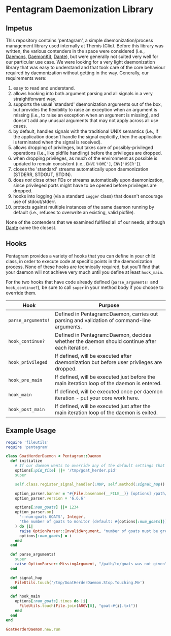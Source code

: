 # Pentagram Daemonization Library

## Impetus

This repository contains 'pentagram', a simple daemonization/process management library used internally at Themis
(Clio). Before this library was written, the various contenders in the space were considered (i.e., [Daemons],
[DaemonKit], [Dante]), but were generally not suited very well for our particular use case. We were looking
for a very light daemonization library that was easy to understand and that took care of the core behaviour required
by daemonization without getting in the way. Generally, our requirements were:

1. easy to read and understand.
2. allows hooking into both argument parsing and all signals in a very straightforward way.
3. supports the usual 'standard' daemonization arguments out of the box, but provides the flexibility to raise an
   exception when an argument is missing (i.e., to raise an exception when an argument is missing), and doesn't add any
   unusual arguments that may not apply across all use cases.
4. by default, handles signals with the traditional UNIX semantics (i.e., if the application doesn't handle the signal
   explicitly, then the application is terminated when the signal is received).
5. allows dropping of privileges, but takes care of possibly-privileged operations (i.e., like pidfile handling) before
   the privileges are dropped.
6. when dropping privileges, as much of the environment as possible is updated to remain consistent (i.e.,
   `ENV['HOME']`, `ENV['USER']`).
7. closes the 'standard' streams automatically upon daemonization (STDERR, STDOUT, STDIN).
8. does _not_ close other FDs or streams automatically upon daemonization, since privileged ports might have to be
   opened before privileges are dropped.
9. hooks into logging (via a standard `Logger` class) that doesn't encourage use of stdout/stderr.
10. protects against multiple instances of the same daemon running by default (i.e., refuses to overwrite an existing,
    valid pidfile).

None of the contenders that we examined fulfilled all of our needs, although [Dante] came the closest.

## Hooks

Pentagram provides a variety of hooks that you can define in your child class, in order to execute code at specific
points in the daemonization process. None of these hooks are technically required, but you'll find that your daemon
will not achieve very much until you define at least `hook_main`.

For the two hooks that have code already defined (`parse_arguments!` and `hook_continue?`), be sure to call `super` in
your method body if you choose to override them.

| Hook               | Purpose                                                                                        |
| ------------------ | ---------------------------------------------------------------------------------------------- |
| `parse_arguments!` | Defined in Pentagram::Daemon, carries out parsing and validation of command-line arguments.    |
| `hook_continue?`   | Defined in Pentagram::Daemon, decides whether the daemon should continue after each iteration. |
| `hook_privileged`  | If defined, will be executed after daemonization but before user privileges are dropped.       |
| `hook_pre_main`    | If defined, will be executed just before the main iteration loop of the daemon is entered.     |
| `hook_main`        | If defined, will be executed once per daemon iteration - put your core work here.              |
| `hook_post_main`   | If defined, will be executed just after the main iteration loop of the daemon is exited.       |

## Example Usage

```ruby
require 'fileutils'
require 'pentagram'

class GoatHerderDaemon < Pentagram::Daemon
  def initialize
    # If our daemon wants to override any of the default settings that are in our parent class, we can do so here.
    options[:pid_file] ||= '/tmp/goat_herder.pid'
    super

    self.class.register_signal_handler(:HUP, self.method(:signal_hup))

    option_parser.banner = "#{File.basename(__FILE__)} [options] /path/to/goats"
    option_parser.version = '6.6.6'

    options[:num_goats] ||= 1234
    option_parser.on(
      '--num-goats GOATS', Integer,
      "the number of goats to monitor (default: #{options[:num_goats]})"
    ) do |i|
      raise OptionParser::InvalidArgument, "number of goats must be greater than zero" if i <= 0
      options[:num_goats] = i
    end
  end

  def parse_arguments!
    super
    raise OptionParser::MissingArgument, "/path/to/goats was not given" unless ARGV.size > 0
  end

  def signal_hup
    FileUtils.touch('/tmp/GoatHerderDaemon.Stop.Touching.Me')
  end

  def hook_main
    options[:num_goats].times do |i|
      FileUtils.touch(File.join(ARGV[0], "goat-#{i}.txt"))
    end
  end
end

GoatHerderDaemon.new.run
```

[Daemons]: https://github.com/thuehlinger/daemons
[DaemonKit]: https://github.com/kennethkalmer/daemon-kit
[Dante]: https://github.com/nesquena/dante
